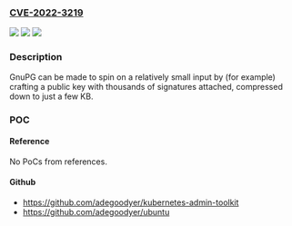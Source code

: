 ### [CVE-2022-3219](https://cve.mitre.org/cgi-bin/cvename.cgi?name=CVE-2022-3219)
![](https://img.shields.io/static/v1?label=Product&message=gnupg&color=blue)
![](https://img.shields.io/static/v1?label=Version&message=n%2Fa&color=blue)
![](https://img.shields.io/static/v1?label=Vulnerability&message=denial%20of%20service&color=brighgreen)

### Description

GnuPG can be made to spin on a relatively small input by (for example) crafting a public key with thousands of signatures attached, compressed down to just a few KB.

### POC

#### Reference
No PoCs from references.

#### Github
- https://github.com/adegoodyer/kubernetes-admin-toolkit
- https://github.com/adegoodyer/ubuntu

